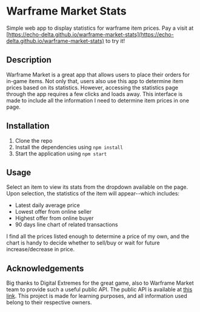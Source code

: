# Warframe Market Stats
Simple web app to display statistics for warframe item prices. Pay a visit at [https://echo-delta.github.io/warframe-market-stats](https://echo-delta.github.io/warframe-market-stats) to try it!

## Description
Warframe Market is a great app that allows users to place their orders for in-game items. Not only that, users also use this app to determine item prices based on its statistics. However, accessing the statistics page through the app requires a few clicks and loads away. This interface is made to include all the information I need to determine item prices in one page.

## Installation
1. Clone the repo
2. Install the dependencies using `npm install`
3. Start the application using `npm start`

## Usage
Select an item to view its stats from the dropdown available on the page. Upon selection, the statistics of the item will appear--which includes:
* Latest daily average price  
* Lowest offer from online seller
* Highest offer from online buyer
* 90 days line chart of related transactions

I find all the prices listed enough to determine a price of my own, and the chart is handy to decide whether to sell/buy or wait for future increase/decrease in price.

## Acknowledgements
Big thanks to Digital Extremes for the great game, also to Warframe Market team to provide such a useful public API. The public API is available at [this link](https://docs.google.com/document/d/1121cjBNN4BeZdMBGil6Qbuqse-sWpEXPpitQH5fb_Fo/edit#heading=h.irwashnbboeo). This project is made for learning purposes, and all information used belong to their respective owners.
